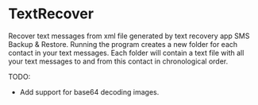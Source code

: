 TextRecover
============================================
Recover text messages from xml file generated by text recovery app SMS Backup & Restore. Running the program creates a new folder for each contact in your text messages. Each folder will contain a text file with all your text messages to and from this contact in chronological order.

TODO:
  - Add support for base64 decoding images.
